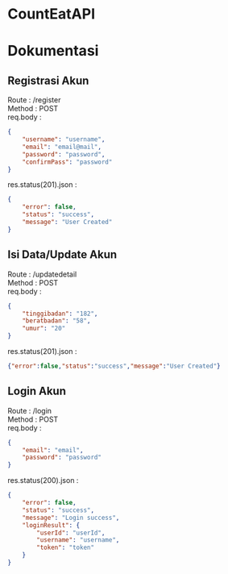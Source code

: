 # CountEatAPI

# Dokumentasi

## Registrasi Akun

Route : /register  
Method : POST  
req.body :

```json
{
	"username": "username",
	"email": "email@mail",
	"password": "password",
	"confirmPass": "password"
}
```

res.status(201).json :

```json
{
	"error": false,
	"status": "success",
	"message": "User Created"
}
```

## Isi Data/Update Akun

Route : /updatedetail  
Method : POST  
req.body :

```json
{
	"tinggibadan": "182",
	"beratbadan": "58",
	"umur": "20"
}
```

res.status(201).json :

```json
{"error":false,"status":"success","message":"User Created"}
```


## Login Akun

Route : /login  
Method : POST  
req.body :

```json
{
	"email": "email",
	"password": "password"
}
```

res.status(200).json :

```json
{
	"error": false,
	"status": "success",
	"message": "Login success",
	"loginResult": {
		"userId": "userId",
		"username": "username",
		"token": "token"
	}
}
```
